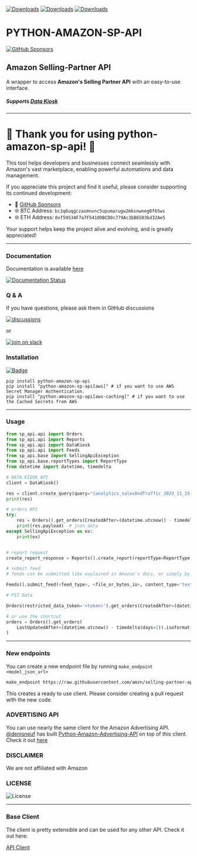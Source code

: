 [![Downloads](https://static.pepy.tech/badge/python-amazon-sp-api)](https://pepy.tech/project/python-amazon-sp-api)
[![Downloads](https://static.pepy.tech/badge/python-amazon-sp-api/month)](https://pepy.tech/project/python-amazon-sp-api)
[![Downloads](https://static.pepy.tech/badge/python-amazon-sp-api/week)](https://pepy.tech/project/python-amazon-sp-api)

# PYTHON-AMAZON-SP-API
[![GitHub Sponsors](https://img.shields.io/github/sponsors/saleweaver?logo=GitHub&color=lightgray)](https://github.com/sponsors/saleweaver)


## Amazon Selling-Partner API

A wrapper to access **Amazon's Selling Partner API** with an easy-to-use interface.

##### Supports [Data Kiosk](https://developer-docs.amazon.com/sp-api/v0/docs/data-kiosk-api-v2023-11-15-use-case-guide)

---

# 🌟 Thank you for using python-amazon-sp-api! 🌟

This tool helps developers and businesses connect seamlessly with Amazon's vast marketplace, enabling powerful automations and data management.

If you appreciate this project and find it useful, please consider supporting its continued development:

- 🙌 [GitHub Sponsors](https://github.com/sponsors/saleweaver)
- 🌐 BTC Address: `bc1q6uqgczasmnvnc5upumarugw2mksnwneg0f65ws`
- 🌐 ETH Address: `0xf59534F7a7F5410DBCD0c779Ac3bB6503bd32Ae5`

Your support helps keep the project alive and evolving, and is greatly appreciated!

----

### Documentation

Documentation is available [here](https://python-amazon-sp-api.readthedocs.io/en/latest/)

[![Documentation Status](https://img.shields.io/readthedocs/python-amazon-sp-api?style=for-the-badge)](https://python-amazon-sp-api.readthedocs.io/en/latest/index.html)


### Q & A

If you have questions, please ask them in GitHub discussions 

[![discussions](https://img.shields.io/badge/github-discussions-brightgreen?style=for-the-badge&logo=github)](https://github.com/saleweaver/python-amazon-sp-api/discussions)

or

[![join on slack](https://img.shields.io/badge/slack-join%20on%20slack-orange?style=for-the-badge&logo=slack)](https://join.slack.com/t/sellingpartnerapi/shared_invite/zt-zovn6tch-810j9dBPQtJsvw7lEXSuaQ)


### Installation
[![Badge](https://img.shields.io/pypi/v/python-amazon-sp-api?style=for-the-badge)](https://pypi.org/project/python-amazon-sp-api/)
```
pip install python-amazon-sp-api
pip install "python-amazon-sp-api[aws]" # if you want to use AWS Secret Manager Authentication.
pip install "python-amazon-sp-api[aws-caching]" # if you want to use the Cached Secrets from AWS
```

---
### Usage

```python
from sp_api.api import Orders
from sp_api.api import Reports
from sp_api.api import DataKiosk
from sp_api.api import Feeds
from sp_api.base import SellingApiException
from sp_api.base.reportTypes import ReportType
from datetime import datetime, timedelta

# DATA KIOSK API
client = DataKiosk()

res = client.create_query(query="{analytics_salesAndTraffic_2023_11_15{salesAndTrafficByAsin(startDate:\"2022-09-01\" endDate:\"2022-09-30\" aggregateBy:SKU marketplaceIds:[\"ATVPDKIKX0DER\"]){childAsin endDate marketplaceId parentAsin sales{orderedProductSales{amount currencyCode}totalOrderItems totalOrderItemsB2B}sku startDate traffic{browserPageViews browserPageViewsB2B browserPageViewsPercentage browserPageViewsPercentageB2B browserSessionPercentage unitSessionPercentageB2B unitSessionPercentage}}}}")
print(res)

# orders API
try:
    res = Orders().get_orders(CreatedAfter=(datetime.utcnow() - timedelta(days=7)).isoformat())
    print(res.payload)  # json data
except SellingApiException as ex:
    print(ex)


# report request     
create_report_response = Reports().create_report(reportType=ReportType.GET_MERCHANT_LISTINGS_ALL_DATA)

# submit feed
# feeds can be submitted like explained in Amazon's docs, or simply by calling submit_feed

Feeds().submit_feed(<feed_type>, <file_or_bytes_io>, content_type='text/tsv', **kwargs)

# PII Data

Orders(restricted_data_token='<token>').get_orders(CreatedAfter=(datetime.utcnow() - timedelta(days=7)).isoformat())

# or use the shortcut
orders = Orders().get_orders(
    LastUpdatedAfter=(datetime.utcnow() - timedelta(days=1)).isoformat()
)
```

---


### New endpoints

You can create a new endpoint file by running `make_endpoint <model_json_url>`

```bash
make_endpoint https://raw.githubusercontent.com/amzn/selling-partner-api-models/main/models/listings-restrictions-api-model/listingsRestrictions_2021-08-01.json
```

This creates a ready to use client. Please consider creating a pull request with the new code.


### ADVERTISING API

You can use nearly the same client for the Amazon Advertising API. [@denisneuf](https://github.com/denisneuf) has built [Python-Amazon-Advertising-API](https://github.com/denisneuf/python-amazon-ad-api) on top of this client.
Check it out [here](https://github.com/denisneuf/python-amazon-ad-api)

### DISCLAIMER

We are not affiliated with Amazon


### LICENSE

![License](https://img.shields.io/github/license/saleweaver/python-amazon-sp-api?style=for-the-badge)

---

### Base Client

The client is pretty extensible and can be used for any other API. Check it out here:

[API Client](https://github.com/saleweaver/rapid_rest_client)



